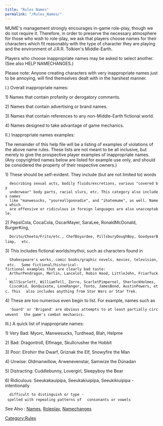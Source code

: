 ```yaml
---
title: "Rules Names"
permalink: "/Rules_Names/"
---
```


MUME's management strongly encourages in-game role-play, though we do
not require it. Therefore, in order to preserve the necessary atmosphere
for those who wish to role-play, we ask that players choose names for
their characters which fit reasonably with the type of character they
are playing and the environment of J.R.R. Tolkien's Middle-Earth.

Players who choose inappropriate names may be asked to select another.
(See also HELP NAMECHANGES.)

Please note: Anyone creating characters with very inappropriate names
just to be annoying, will find themselves dealt with in the harshest
manner.

I.) Overall inappropriate names:

1\) Names that contain profanity or derogatory comments.

2\) Names that contain advertising or brand names.

3\) Names that contain references to any non-Middle-Earth fictional
world.

4\) Names designed to take advantage of game mechanics.

II.) Inappropriate names examples:

The remainder of this help file will be a listing of examples of
violations of the above name rules. These lists are not meant to be all
inclusive, but merely to give the prospective player examples of
inappropriate names. (Any copyrighted names below are listed for example
use only, and should be considered the property of their respective
owners.)

1\) These should be self-evident. They include (but are not limited to)
words

`  describing sexual acts, bodily fluids/excretions, various "covered by`
`  underwear" body parts, racial slurs, etc. This category also includes names`
`  like "manwesucks, "youreallgonnadie", and "ihatemume", as well. Names which`
`  are offensive or ridiculous in foreign languages are also unacceptable.`

2\) PepsiCola, CocaCola, OscarMayer, SaraLee, RonaldMcDonald,
BurgerKing,

`  Dorito/Cheeto/Frito/etc., ChefBoyardee, PillsburyDoughBoy, GoodyearBlimp,`
`  etc.`

3\) This includes fictional worlds/mythoi, such as characters found in

`  Shakespeare's works, comic books/graphic novels, movies, television, etc.`
`  Some fictional/historical-fictional examples that are clearly bad taste:`
`  ArthurPendragon, Merlin, Lancelot, Robin Hood, LittleJohn, FriarTuck,`
`  WillScarlett, WilliamTell, Zorro, ScarletPimpernel, SherlockHolmes,`
`  CiscoKid, DonQuixote, LoneRanger, Tonto, JamesBond, AustinPowers, etc. This`
`  also includes anything from Star Wars or Star Trek.`

4\) These are too numerous even begin to list. For example, names such
as

`  'Guard' or 'Brigand' are obvious attempts to at least partially circumvent`
`  the game's combat mechanics.`

III.) A quick list of inappropriate names:

1\) Very Bad: Myorc, Manwesucks, Turdhead, Blah, Helpme

2\) Bad: Dragontroll, Elfmage, Skullcrusher the Hobbit

3\) Poor: Elrohirr the Dwarf, Griznak the Elf, Snowyfire the Man

4\) Unwise: Oldmanwillow, Arwenevenstar, Samwize the Dúnadan

5\) Distracting: Cuddlebunny, Lovergirl, Sleepyboy the Bear

6\) Ridiculous: Seeukakauipipa, Seeukakiuipipa, Seeukikiuipipa -
intentionally

`  difficult to distinguish or type - spelled with repeating patterns of`
`  consonants or vowels`

See Also : [Names](Names "wikilink"), [Roleplay](Roleplay "wikilink"),
[Namechanges](Namechanges "wikilink")

[Category:Rules](Category:Rules "wikilink")